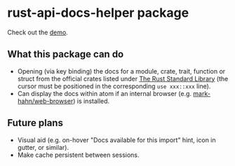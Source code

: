 # rust-api-docs-helper package

Check out the [demo](https://github.com/plafue/rust-api-docs-helper/blob/master/demo/demo.mp4?raw=true).

## What this package can do
* Opening (via key binding) the docs for a module, crate, trait, function or struct from the official crates listed under [The Rust Standard Library](http://doc.rust-lang.org/std/) (the cursor must be positioned in the corresponding ``use xxx::xxx`` line).
* Can display the docs within atom if an internal browser (e.g. [mark-hahn/web-browser](https://atom.io/packages/web-browser)) is installed.

## Future plans
* Visual aid (e.g. on-hover "Docs available for this import" hint, icon in gutter, or similar).
* Make cache persistent between sessions.
